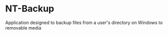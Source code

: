# NT-Backup
Application designed to backup files from a user's directory on Windows to removable media
